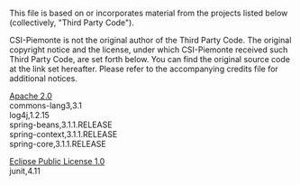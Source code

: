 This file is based on or incorporates material from the projects listed below
(collectively, "Third Party Code").

CSI-Piemonte is not the original author of the Third Party Code.
The original copyright notice and the license, under which CSI-Piemonte received such Third Party Code,
are set forth below. You can find the original source code at the link set hereafter.
Please refer to the accompanying credits file for additional notices.

[Apache 2.0](https://github.com/unica-open/contabilia/blob/master/third-party-licenses/APACHE%202.0-LICENSE.txt) \
commons-lang3,3.1\
log4j,1.2.15\
spring-beans,3.1.1.RELEASE\
spring-context,3.1.1.RELEASE\
spring-core,3.1.1.RELEASE

[Eclipse Public License 1.0](https://github.com/unica-open/contabilia/blob/master/third-party-licenses/EPL%201.0-LICENSE.txt) \
junit,4.11
